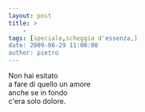 ```yaml
---
layout: post
title: >
    -
tags: [speciale,scheggia d'essenza,]
date: 2009-06-29 11:00:00
author: pietro
---
```

Non hai esitato<br/>a fare di quello un amore<br/>anche se in fondo<br/>c'era solo dolore.
